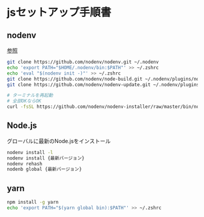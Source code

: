 # jsセットアップ手順書

## nodenv

[参照](https://github.com/nodenv/nodenv#basic-github-checkout)

```bash
git clone https://github.com/nodenv/nodenv.git ~/.nodenv
echo 'export PATH="$HOME/.nodenv/bin:$PATH"' >> ~/.zshrc
echo 'eval "$(nodenv init -)"' >> ~/.zshrc
git clone https://github.com/nodenv/node-build.git ~/.nodenv/plugins/node-build
git clone https://github.com/nodenv/nodenv-update.git ~/.nodenv/plugins/nodenv-update

# ターミナルを再起動
# 全部OKならOK
curl -fsSL https://github.com/nodenv/nodenv-installer/raw/master/bin/nodenv-doctor | bash
```

## Node.js

グローバルに最新のNode.jsをインストール

```bash
nodenv install -l
nodenv install {最新バージョン}
nodenv rehash
nodenb global {最新バージョン}
```

## yarn

```bash
npm install -g yarn
echo 'export PATH="$(yarn global bin):$PATH"' >> ~/.zshrc
```
